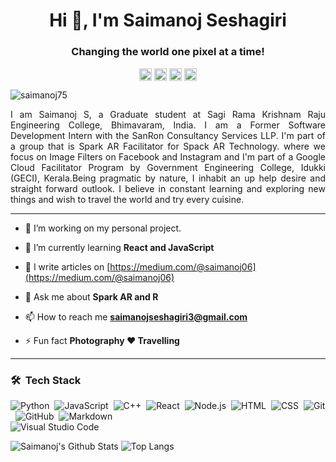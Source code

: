 <h1 align="center">Hi 👋, I'm Saimanoj Seshagiri</h1>
<h3 align="center">Changing the world one pixel at a time!</h3>

<p align="center">
<a href="https://twitter.com/saimanoj75" target="blank"><img align="center" src="https://cdn.jsdelivr.net/npm/simple-icons@3.0.1/icons/twitter.svg" alt="https://twitter.com/saimanoj75" height="20" width="20" /></a>
<a href="https://www.linkedin.com/in/saimanoj75/" target="blank"><img align="center" src="https://cdn.jsdelivr.net/npm/simple-icons@3.0.1/icons/linkedin.svg" alt="https://www.linkedin.com/in/saimanoj75/" height="20" width="20" /></a>
<a href="https://instagram.com/saim_anoj75" target="blank"><img align="center" src="https://cdn.jsdelivr.net/npm/simple-icons@3.0.1/icons/instagram.svg" alt="saim_anoj75" height="20" width="20" /></a>
<a href="https://medium.com/@saimanoj06" target="blank"><img align="center" src="https://cdn.jsdelivr.net/npm/simple-icons@3.0.1/icons/medium.svg" alt="@saimanoj06" height="20" width="20" /></a>
</p>

<p align="left"> <img src="https://komarev.com/ghpvc/?username=saimanoj75" alt="saimanoj75" /> </p>

<p align="justify">I am Saimanoj S, a Graduate student at Sagi Rama Krishnam Raju Engineering College, Bhimavaram, India. I am a Former Software Development Intern with the SanRon Consultancy Services LLP. I'm part of a group that is Spark AR Facilitator for Spack AR Technology. where we focus on Image Filters on Facebook and Instagram and I'm part of a Google Cloud Facilitator Program by Government Engineering College, Idukki (GECI), Kerala.Being pragmatic by nature, I inhabit an up help desire and straight forward outlook. I believe in constant learning and exploring new things and wish to travel the world and try every cuisine.</p>

------------------------------------------------------------------------------------------------------------------------------------------------------------------------------

- 🔭 I’m working on my personal project.

- 🌱 I’m currently learning **React and JavaScript**

- 📝 I write articles on [https://medium.com/@saimanoj06](https://medium.com/@saimanoj06)

- 💬 Ask me about **Spark AR and R**

- 📫 How to reach me **saimanojseshagiri3@gmail.com**

- ⚡ Fun fact **Photography ❤ Travelling**

------------------------------------------------------------------------------------------------------------------------------------------------------------------------------

### 🛠 &nbsp;Tech Stack

![Python](https://img.shields.io/badge/-Python-333333?style=flat&logo=python)&nbsp;
![JavaScript](https://img.shields.io/badge/-JavaScript-333333?style=flat&logo=javascript)&nbsp;
![C++](https://img.shields.io/badge/-C++-333333?style=flat&logo=C%2B%2B&logoColor=00599C)&nbsp;
![React](https://img.shields.io/badge/-React-333333?style=flat&logo=react)&nbsp;
![Node.js](https://img.shields.io/badge/-Node.js-333333?style=flat&logo=node.js)&nbsp;
![HTML](https://img.shields.io/badge/-HTML-333333?style=flat&logo=HTML5)&nbsp;
![CSS](https://img.shields.io/badge/-CSS-333333?style=flat&logo=CSS3&logoColor=1572B6)&nbsp;
![Git](https://img.shields.io/badge/-Git-333333?style=flat&logo=git)&nbsp;
![GitHub](https://img.shields.io/badge/-GitHub-333333?style=flat&logo=github)&nbsp;
![Markdown](https://img.shields.io/badge/-Markdown-333333?style=flat&logo=markdown)\
![Visual Studio Code](https://img.shields.io/badge/-Visual%20Studio%20Code-333333?style=flat&logo=visual-studio-code&logoColor=007ACC)&nbsp;

![Saimanoj's Github Stats](https://github-readme-stats.vercel.app/api?username=saimanoj75&count_private=true&show_icons=true&include_all_commits=true)
![Top Langs](https://github-readme-stats.vercel.app/api/top-langs/?username=saimanoj75&hide=TeX&layout=compact)


